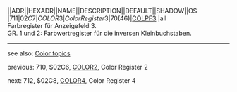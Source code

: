 ||ADR||HEXADR||NAME||DESCRIPTION||DEFAULT||SHADOW||OS  
|711|$02C7|COLOR3|Color Register 3|70 ($46)|[COLPF3](../COLPF3/index.md) |all  
Farbregister für Anzeigefeld 3.  
GR. 1 und 2: Farbwertregister für die inversen Kleinbuchstaben.  
  
---
see also: [Color topics](../Color_topics/index.md)  
  
previous: 710, $02C6, [COLOR2](../COLOR2/index.md), Color Register 2  
  
next: 712, $02C8, [COLOR4](../COLOR4/index.md), Color Register 4  
